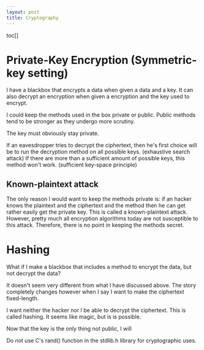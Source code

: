 ```yaml
---
layout: post
title: Cryptography
---
```

toc[]
# Private-Key Encryption (Symmetric-key setting)
I have a blackbox that encrypts a data when given a data and a key. It can also decrypt an encryption when given a encryption and the key used to encrypt.

I could keep the methods used in the box private or public. Public methods tend to be stronger as they undergo more scrutiny.

The key must obviously stay private.

If an eavesdropper tries to decrypt the ciphertext, then he's first choice will be to  run the decryption method on all possible keys. (exhaustive search attack) If there are more than a sufficient amount of possible keys, this method won't work. (sufficient key-space principle)

## Known-plaintext attack
The only reason I would want to keep the methods private is: if an hacker knows the plaintext and the ciphertext and the method then he can get rather easily get the private key. This is called a known-plaintext attack. However, pretty much all encryption algorithms today are not susceptible to this attack. Therefore, there is no point in keeping the methods secret.

# Hashing
What if I make a blackbox that includes a method to encrypt the data, but not decrypt the data? 

It doesn't seem very different from what I have discussed above. The story completely changes however when I say I want to make the ciphertext fixed-length.

I want neither the hacker nor I be able to decrypt the ciphertext. This is called hashing. It seems like magic, but is is possible.

Now that the key is the only thing not public, I will

Do not use C's rand() function in the stdlib.h library for cryptographic uses.
<!--stackedit_data:
eyJoaXN0b3J5IjpbNDEwMzc5OTIyLDE5MDgxOTYzNDgsMTA3Nj
E1MTg4MSw2NzExNTYzODEsLTEwNzcwMTA1MjksLTE4NzI5NDI5
NjEsLTE2MTc3ODg0OTAsLTEwMDc2MTI4MTMsMTc2NzkxMDExNS
wxMzM0NDc2MjIxLC0yMDEzNjAzODkyLDUzNjk5ODM4NF19
-->
